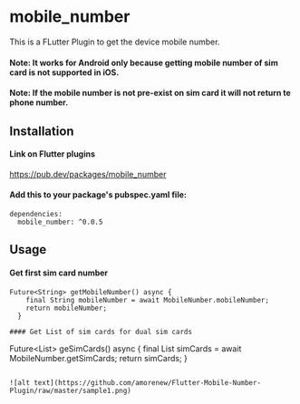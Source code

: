 # mobile_number

This is a FLutter Plugin to get the device mobile number.
#### Note: It works for Android only because getting mobile number of sim card is not supported in iOS.
#### Note: If the mobile number is not pre-exist on sim card it will not return te phone number.

## Installation 
#### Link on Flutter plugins
https://pub.dev/packages/mobile_number

#### Add this to your package's pubspec.yaml file:
```
dependencies:
  mobile_number: ^0.0.5
```

## Usage
#### Get first sim card number

```
Future<String> getMobileNumber() async {
    final String mobileNumber = await MobileNumber.mobileNumber;
    return mobileNumber;
  }

#### Get List of sim cards for dual sim cards

```
Future<List<SimCard>> geSimCards() async {
    final List<SimCard> simCards = await MobileNumber.getSimCards;
    return simCards;
  }
  ```
  
![alt text](https://github.com/amorenew/Flutter-Mobile-Number-Plugin/raw/master/sample1.png)
